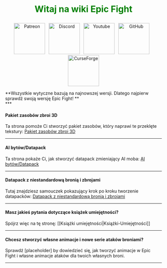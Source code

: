 <!-- Do not edit this! -->
# <p style="text-align: center;"><span style="color:green;">**Witaj na wiki Epic Fight**</span></p>


<p style="text-align: center;"><a title="Patreon" href="https://www.patreon.com/bePatron?u=53051224" target="_blank" rel="noopener noreferrer"><img src="https://github.com/Yesssssman/epicfightmod/assets/77132244/7c517b51-581a-48dc-9130-aaad326dbcb4" alt="Patreon" width="100" height="100" /></a>&nbsp; &nbsp;<a title="Discord" href="https://discord.com/invite/NbAJwj8RHg" target="_blank" rel="noopener noreferrer"><img src="https://github.com/Yesssssman/epicfightmod/assets/77132244/f3358cb9-f3cd-46e7-9ed0-a90bc2b1b188" alt="Discord" width="100" height="100" /></a>&nbsp; &nbsp;<a title="YouTube" href="https://www.youtube.com/@yesman4100" target="_blank" rel="noopener noreferrer"><img src="https://github.com/Yesssssman/epicfightmod/assets/77132244/3f2de855-e926-4eb9-a20c-4c6f44828250" alt="Youtube" width="100" height="100" /></a>&nbsp; &nbsp;<a title="GitHub - Wiki" href="https://github.com/Yesssssman/epicfightmod/" target="_blank" rel="noopener noreferrer"><img src="https://github.com/Yesssssman/epicfightmod/assets/77132244/23220c47-c1e5-4e2b-82aa-876a86d7ed1a" alt="GitHub" width="100" height="100" /></a>&nbsp; &nbsp;<a title="CurseForge" href="https://www.curseforge.com/minecraft/mc-mods/epic-fight-mod" target="_blank" rel="noopener noreferrer"><img src="https://github.com/Yesssssman/epicfightmod/assets/77132244/3fcda922-a1d2-475a-ba30-d8f5cd88ff3e" alt="CurseForge" width="100" height="100" /></a></p>
**Wszystkie wytyczne bazują na najnowszej wersji. Dlatego najpierw sprawdź swoją wersję Epic Fight! ** <br>
***

#### Pakiet zasobów zbroi 3D

Ta strona pomoże Ci stworzyć pakiet zasobów, który naprawi te przeklęte tekstury: [Pakiet zasobów zbroi 3D](armor/3Darmor_page1.pl.md)

***

#### AI bytów/Datapack

Ta strona pokaże Ci, jak stworzyć datapack zmieniający AI moba: [AI bytów/Datapack](Guides/page1.pl.md)
***

#### Datapack z niestandardową bronią i zbrojami

Tutaj znajdziesz samouczek pokazujący krok po kroku tworzenie datapacków: [Datapack z niestandardową bronią i zbrojami](Guides/page2)

***

#### Masz jakieś pytania dotyczące książek umiejętności?

Spójrz więc na tę stronę: [[Książki umiejętności|Książki-Umiejętności]]

***

#### Chcesz stworzyć własne animacje i nowe serie ataków broniami?

Sprawdź [placeholder] by dowiedzieć się, jak tworzyć animacje w Epic Fight i własne animacje ataków dla twoich własnych broni.

***

